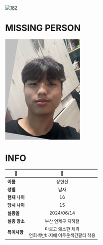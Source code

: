 [![182](https://img.shields.io/badge/%EC%8B%A4%EC%A2%85%EC%8B%A0%EA%B3%A0%EB%8A%94%20%EA%B5%AD%EB%B2%88%EC%97%86%EC%9D%B4-182-blue)](http://safe182.go.kr/index.do)

# MISSING PERSON

<img src="./missing_person.jpg">

# INFO

|🔑|💎|
|--|:--:|
|**이름**|장현진|
|**성별**|남자|
|**현재 나이**|16|
|**당시 나이**|15|
|**실종일**|2024/06/14|
|**실종 장소**|부산 연제구 지하쳘 |
|**특이사항**|마르고 왜소한 체격</br>연회색반바지에 어두운색긴팔티 착용|
